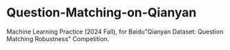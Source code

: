 # Question-Matching-on-Qianyan
Machine Learning Practice (2024 Fall), for Baidu"Qianyan Dataset: Question Matching Robustness" Competition.
